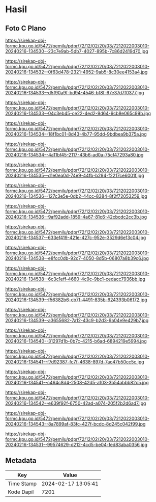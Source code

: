 # Hasil

## Foto C Plano

https://sirekap-obj-formc.kpu.go.id/5472/pemilu/pdpr/72/12/02/20/03/7212022003010-20240216-134530--23c7e9ab-5db7-4027-895b-7c86d2419d70.jpg

https://sirekap-obj-formc.kpu.go.id/5472/pemilu/pdpr/72/12/02/20/03/7212022003010-20240216-134532--0f63d478-2321-4952-9ab5-8c30ee4153a4.jpg

https://sirekap-obj-formc.kpu.go.id/5472/pemilu/pdpr/72/12/02/20/03/7212022003010-20240216-134533--d5f90a9f-bd94-4546-bf8f-67e37d7f0377.jpg

https://sirekap-obj-formc.kpu.go.id/5472/pemilu/pdpr/72/12/02/20/03/7212022003010-20240216-134533--04c3eb45-ce22-4ed2-9d64-9cb8e065c99b.jpg

https://sirekap-obj-formc.kpu.go.id/5472/pemilu/pdpr/72/12/02/20/03/7212022003010-20240216-134534--18f1bc01-8d43-4b77-95dd-9bdbea9b375a.jpg

https://sirekap-obj-formc.kpu.go.id/5472/pemilu/pdpr/72/12/02/20/03/7212022003010-20240216-134534--4a11bf45-2117-43b6-ad0a-75cf47293a80.jpg

https://sirekap-obj-formc.kpu.go.id/5472/pemilu/pdpr/72/12/02/20/03/7212022003010-20240216-134535--d1e0ea0d-74e9-44fb-b294-f2217ce6001f.jpg

https://sirekap-obj-formc.kpu.go.id/5472/pemilu/pdpr/72/12/02/20/03/7212022003010-20240216-134536--127c3e5e-0db2-44cc-8384-8f2f72053259.jpg

https://sirekap-obj-formc.kpu.go.id/5472/pemilu/pdpr/72/12/02/20/03/7212022003010-20240216-134536--9af92add-1859-4a67-81c6-42cbcdc2cc3b.jpg

https://sirekap-obj-formc.kpu.go.id/5472/pemilu/pdpr/72/12/02/20/03/7212022003010-20240216-134537--633ef419-421e-427c-952e-3529d6e13c04.jpg

https://sirekap-obj-formc.kpu.go.id/5472/pemilu/pdpr/72/12/02/20/03/7212022003010-20240216-134538--e8fcc0db-92c7-4050-8d5b-06807a8b39c6.jpg

https://sirekap-obj-formc.kpu.go.id/5472/pemilu/pdpr/72/12/02/20/03/7212022003010-20240216-134538--6c3c1eff-4660-4c9c-9bc1-cedacc7936bb.jpg

https://sirekap-obj-formc.kpu.go.id/5472/pemilu/pdpr/72/12/02/20/03/7212022003010-20240216-134539--f56382b6-cb7f-4491-835b-624393b06172.jpg

https://sirekap-obj-formc.kpu.go.id/5472/pemilu/pdpr/72/12/02/20/03/7212022003010-20240216-134539--a3655682-7a12-43c9-b2d3-9a04e9e429b7.jpg

https://sirekap-obj-formc.kpu.go.id/5472/pemilu/pdpr/72/12/02/20/03/7212022003010-20240216-134540--31297d1b-0b7c-4215-b6ad-6894219e5994.jpg

https://sirekap-obj-formc.kpu.go.id/5472/pemilu/pdpr/72/12/02/20/03/7212022003010-20240216-134541--f7d92387-fc7f-4638-897d-7ac47b50cc5c.jpg

https://sirekap-obj-formc.kpu.go.id/5472/pemilu/pdpr/72/12/02/20/03/7212022003010-20240216-134541--c464c8d4-2508-42d5-a103-3b54abbb82c5.jpg

https://sirekap-obj-formc.kpu.go.id/5472/pemilu/pdpr/72/12/02/20/03/7212022003010-20240216-134542--e639f92f-6750-42ad-a074-205f2b2d6ad7.jpg

https://sirekap-obj-formc.kpu.go.id/5472/pemilu/pdpr/72/12/02/20/03/7212022003010-20240216-134543--8a7899af-83fc-427f-bcdc-8d245c042f99.jpg

https://sirekap-obj-formc.kpu.go.id/5472/pemilu/pdpr/72/12/02/20/03/7212022003010-20240216-134531--99574629-d212-4cd5-be04-fed83aba0356.jpg


## Metadata

| Key        | Value               |
| ---------- | ------------------- |
| Time Stamp | 2024-02-17 13:05:41 |
| Kode Dapil | 7201                |



